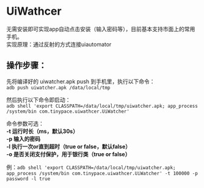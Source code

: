 # UiWathcer
无需安装即可实现app自动点击安装（输入密码等），目前基本支持市面上的常用手机。     
实现原理：通过反射的方式连接uiautomator
## 操作步骤：
先将编译好的 uiwatcher.apk push 到手机里，执行以下命令：  
`adb push uiwatcher.apk /data/local/tmp`  
        
然后执行以下命令即启动：  
`adb shell 'export CLASSPATH=/data/local/tmp/uiwatcher.apk; app_process /system/bin com.tinypace.uiwathcer.UiWatcher'`  
        
命令参数可选：  
**-t  运行时长（ms，默认30s）**   
**-p  输入的密码**  
**-l  执行一次or直到超时（true or false，默认false）**  
**-o  是否关闭支付保护，用于银行类（true or false）**  
        
例：`adb shell 'export CLASSPATH=/data/local/tmp/uiwatcher.apk; app_process /system/bin com.tinypace.uiwathcer.UiWatcher' -t 100000 -p password -l true`  
